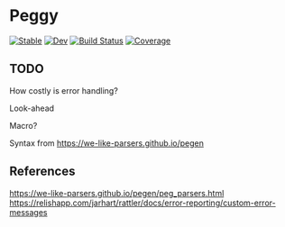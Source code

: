 # Peggy

[![Stable](https://img.shields.io/badge/docs-stable-blue.svg)](https://mgm7734.github.io/Peggy.jl/stable/)
[![Dev](https://img.shields.io/badge/docs-dev-blue.svg)](https://mgm7734.github.io/Peggy.jl/dev/)
[![Build Status](https://github.com/mgm7734/Peggy.jl/actions/workflows/CI.yml/badge.svg?branch=main)](https://github.com/mgm7734/Peggy.jl/actions/workflows/CI.yml?query=branch%3Amain)
[![Coverage](https://codecov.io/gh/mgm7734/Peggy.jl/branch/main/graph/badge.svg)](https://codecov.io/gh/mgm7734/Peggy.jl)


## TODO

How costly is error handling?

Look-ahead

Macro?

Syntax from https://we-like-parsers.github.io/pegen

## References
https://we-like-parsers.github.io/pegen/peg_parsers.html
https://relishapp.com/jarhart/rattler/docs/error-reporting/custom-error-messages